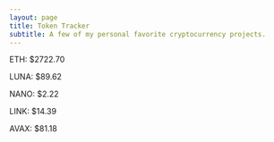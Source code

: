 ```yaml
---
layout: page
title: Token Tracker
subtitle: A few of my personal favorite cryptocurrency projects.
---
```


<!--BEGINCRYPTOINPUT-->
ETH: $2722.70

LUNA: $89.62

NANO: $2.22

LINK: $14.39

AVAX: $81.18

<!--ENDCRYPTOINPUT-->
